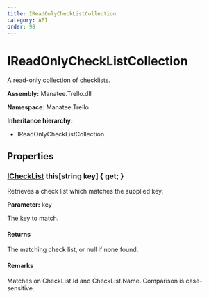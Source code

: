 ```yaml
---
title: IReadOnlyCheckListCollection
category: API
order: 98
---
```


# IReadOnlyCheckListCollection

A read-only collection of checklists.

**Assembly:** Manatee.Trello.dll

**Namespace:** Manatee.Trello

**Inheritance hierarchy:**

- IReadOnlyCheckListCollection

## Properties

### [ICheckList](ICheckList#ichecklist) this[string key] { get; }

Retrieves a check list which matches the supplied key.

**Parameter:** key

The key to match.

#### Returns

The matching check list, or null if none found.

#### Remarks

Matches on CheckList.Id and CheckList.Name. Comparison is case-sensitive.

